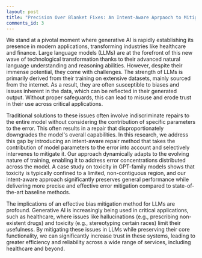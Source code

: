 ```yaml
---
layout: post
title: "Precision Over Blanket Fixes: An Intent-Aware Aprpaoch to Mitigate Data-Driven Errors in LLMs"
comments_id: 3
---
```


We stand at a pivotal moment where generative AI is rapidly establishing its presence in modern applications, transforming industries like healthcare and finance. Large language models (LLMs) are at the forefront of this new wave of technological transformation thanks to their advanced natural language understanding and reasoning abilities. However, despite their immense potential, they come with challenges. The strength of LLMs is primarily derived from their training on extensive datasets, mainly sourced from the internet. As a result, they are often susceptible to biases and issues inherent in the data, which can be reflected in their generated output. Without proper safeguards, this can lead to misuse and erode trust in their use across critical applications.  

Traditional solutions to these issues often involve indiscriminate repairs to the entire model without considering the contribution of specific parameters to the error. This often results in a repair that disproportionately downgrades the model's overall capabilities. In this research, we address this gap by introducing an intent-aware repair method that takes the contribution of model parameters to the error into account and selectively intervenes to mitigate it. Our approach dynamically adapts to the evolving nature of training, enabling it to address error concentrations distributed across the model. A case study on toxicity in GPT-family models shows that toxicity is typically confined to a limited, non-contiguous region, and our intent-aware approach significantly preserves general performance while delivering more precise and effective error mitigation compared to state-of-the-art baseline methods.

The implications of an effective bias mitigation method for LLMs are profound. Generative AI is increasingly being used in critical applications, such as healthcare, where issues like hallucinations (e.g., prescribing non-existent drugs) and toxicity (e.g., stereotyping certain races) limit their usefulness. By mitigating these issues in LLMs while preserving their core functionality, we can significantly increase trust in these systems, leading to greater efficiency and reliability across a wide range of services, including healthcare and beyond.





